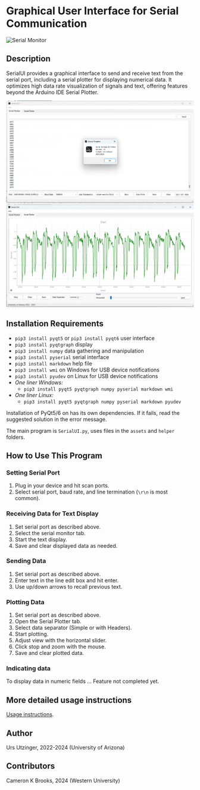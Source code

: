 # Graphical User Interface for Serial Communication
![Serial Monitor](assets/serial_96.png)

## Description
SerialUI provides a graphical interface to send and receive text from the serial port, including a serial plotter for displaying numerical data. It optimizes high data rate visualization of signals and text, offering features beyond the Arduino IDE Serial Plotter.

<img src="docs/SerialMonitor.png" alt="Serial Monitor" width="600"/>
<img src="docs/SerialPlotter.png" alt="Serial Plotter" width="600"/>

## Installation Requirements
- `pip3 install pyqt5` or `pip3 install pyqt6` user interface
- `pip3 install pyqtgraph` display
- `pip3 install numpy` data gathering and manipulation
- `pip3 install pyserial` serial interface
- `pip3 install markdown` help file
- `pip3 install wmi` on Windows for USB device notifications
- `pip3 install pyudev` on Linux  for USB device notifications
- *One liner Windows:* 
    - `pip3 install pyqt5 pyqtgraph numpy pyserial markdown wmi`
- *One liner Linux:* 
    - `pip3 install pyqt5 pyqtgraph numpy pyserial markdown pyudev`

Installation of PyQt5/6 on has its own dependencies. If it fails, read the suggested solution in the error message.

The main program is `SerialUI.py`, uses files in the `assets` and `helper` folders.

## How to Use This Program

### Setting Serial Port
1. Plug in your device and hit scan ports.
2. Select serial port, baud rate, and line termination (`\r\n` is most common).

### Receiving Data for Text Display
1. Set serial port as described above.
2. Select the serial monitor tab.
3. Start the text display.
4. Save and clear displayed data as needed.

### Sending Data
1. Set serial port as described above.
2. Enter text in the line edit box and hit enter.
3. Use up/down arrows to recall previous text.

### Plotting Data
1. Set serial port as described above.
2. Open the Serial Plotter tab.
3. Select data separator (Simple or with Headers).
4. Start plotting.
5. Adjust view with the horizontal slider.
6. Click stop and zoom with the mouse.
7. Save and clear plotted data.

### Indicating data
To display data in numeric fields ... Feature not completed yet.

## More detailed usage instructions
[Usage instructions](docs/Detailed_Usage_Instructions.md).

## Author
Urs Utzinger, 2022-2024 (University of Arizona)

## Contributors
Cameron K Brooks, 2024 (Western University)